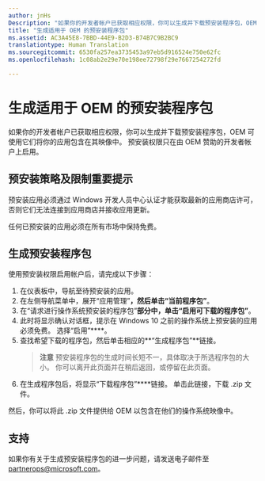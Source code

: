 ```yaml
---
author: jnHs
Description: "如果你的开发者帐户已获取相应权限，你可以生成并下载预安装程序包，OEM 可使用它们将你的应用包含在其映像中。"
title: "生成适用于 OEM 的预安装程序包"
ms.assetid: AC3A45E8-7BBD-44E9-B2D3-B74B7C9B2BC9
translationtype: Human Translation
ms.sourcegitcommit: 6530fa257ea3735453a97eb5d916524e750e62fc
ms.openlocfilehash: 1c08ab2e29e70e198ee72798f29e7667254272fd

---
```


# 生成适用于 OEM 的预安装程序包


如果你的开发者帐户已获取相应权限，你可以生成并下载预安装程序包，OEM 可使用它们将你的应用包含在其映像中。 预安装权限只在由 OEM 赞助的开发者帐户上启用。

## 预安装策略及限制重要提示


预安装应用必须通过 Windows 开发人员中心认证才能获取最新的应用商店许可，否则它们无法连接到应用商店并接收应用更新。

任何已预安装的应用必须在所有市场中保持免费。

## 生成预安装程序包


使用预安装权限启用帐户后，请完成以下步骤：

1.  在仪表板中，导航至待预安装的应用。
2.  在左侧导航菜单中，展开“应用管理”****，然后单击“当前程序包”****。
3.  在“请求进行操作系统预安装的程序包”****部分中，单击“启用可下载的程序包”****。
4.  此时将显示确认对话框，提示在 Windows 10 之前的操作系统上预安装的应用必须免费。 选择“启用”****。
5.  查找希望下载的程序包，然后单击相应的**“生成程序包”**链接。
    > **注意** 预安装程序包的生成时间长短不一，具体取决于所选程序包的大小。 你可以离开此页面并在稍后返回，或停留在此页面。
6.  在生成程序包后，将显示“下载程序包”****链接。 单击此链接，下载 .zip 文件。

然后，你可以将此 .zip 文件提供给 OEM 以包含在他们的操作系统映像中。

## 支持


如果你有关于生成预安装程序包的进一步问题，请发送电子邮件至 <partnerops@microsoft.com>。

 

 







<!--HONumber=Aug16_HO3-->


